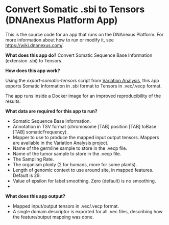 <!-- dx-header -->
# Convert Somatic .sbi to Tensors (DNAnexus Platform App)
        
This is the source code for an app that runs on the DNAnexus Platform.
For more information about how to run or modify it, see
https://wiki.dnanexus.com/.
<!-- /dx-header -->

**What does this app do?**
Convert Somatic Sequence Base Information (extension .sbi) to Tensors.
 
**How does this app work?**
 
Using the _export-somatic-tensors_ script from [Variation Analysis](https://github.com/CampagneLaboratory/variationanalysis), this app exports Somatic Information in .sbi format to Tensors in .vec/.vecp format.

The app runs inside a Docker image for an improved reproducibility of the results.
 
**What data are required for this app to run?**
 
* Somatic Sequence Base Information.
* Annotation in TSV format (chromosome [TAB] position [TAB] toBase [TAB] somaticFrequency).
* Mapper to use to produce the mapped input output tensors. Mappers are available in the Variation Analysis project.
* Name of the germline sample to store in the .vecp file.
* Name of the tumor sample to store in the .vecp file.   
* The Sampling Rate.
* The organism ploidy (2 for humans, more for some plants).
* Length of genomic context to use around site, in mapped features. Default is 29.
* Value of epsilon for label smoothing. Zero (default) is no smoothing.
* 

**What does this app output?**
 
* Mapped input/output tensors in .vec/.vecp format.
* A single domain.descriptor is exported for all .vec files, describing how the feature/output mapping was done.

